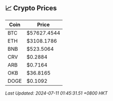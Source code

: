 ## 📈 Crypto Prices

| Coin | Price |
| ---- | ----- |
| BTC | $57627.4544 |
| ETH | $3108.1786 |
| BNB | $523.5064 |
| CRV | $0.2884 |
| ARB | $0.7164 |
| OKB | $36.8165 |
| DOGE | $0.1092 |

_Last Updated: 2024-07-11 01:45:31.51 +0800 HKT_